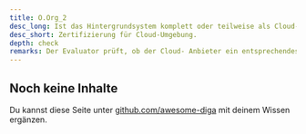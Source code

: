 ```yaml
---
title: O.Org_2
desc_long: Ist das Hintergrundsystem komplett oder teilweise als Cloud-Lösung realisiert, MUSS der Cloud-Anbieter über den gesamten Nutzungszeitraum für die genutzten Cloud-Dienste aus der genutzten Region über ein C5 Testat vom Typ 2 oder ein vergleichbares Testat oder Zertifikat verfügen. Sofern Abweichungen oder Mängel im Testat oder Zertifikat aufgeführt werden, muss der Anbieter des Hintergrundsystems die daraus entstehenden Risiken analysieren und angemessen auf diese Risiken reagieren.
desc_short: Zertifizierung für Cloud-Umgebung.
depth: check
remarks: Der Evaluator prüft, ob der Cloud- Anbieter ein entsprechendes C5 Testat besitzt. Im Falle von Mängeln oder Auffälligkeiten, die durch das Testat identifiziert wurden, prüft der Evaluator, ob diese die Hintergrundsysteme betreffen. Auffälligkeiten und Mängel die das Hintergrundsystem betreffen sind in der Risikoanalyse zu berücksichtigen. Verfügt der Anbieter über ein zu C5 vergleichbares Testat oder Zertifikat gilt das Vorgehen analog. Ob ein Testat oder Zertifikat als vergleichbar zu C5 gilt, kann beim BSI angefragt werden.
---
```


## Noch keine Inhalte

Du kannst diese Seite unter [github.com/awesome-diga](https://github.com/awesome-diga/tr-faq) mit deinem Wissen ergänzen.
